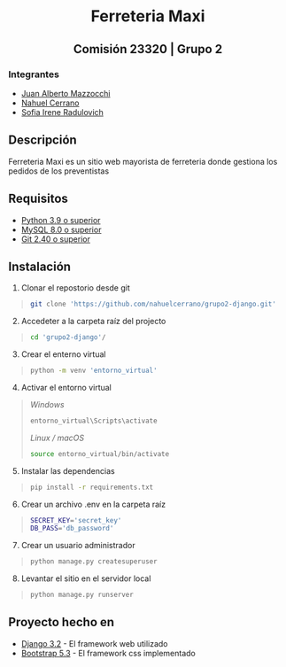 # <p align="center">Ferreteria Maxi</p>

## <p align="center">Comisión 23320 | Grupo 2</p>

### Integrantes 

- [Juan Alberto Mazzocchi](https://github.com/JuanMazzocchi)
- [Nahuel Cerrano](https://github.com/nahuelcerrano)
- [Sofia Irene Radulovich](https://github.com/sofiaradulovich)

## Descripción

Ferreteria Maxi es un sitio web mayorista de ferreteria donde gestiona los pedidos de los preventistas

## Requisitos

- [Python 3.9 o superior](https://www.python.org/downloads/)
- [MySQL 8.0 o superior](https://www.mysql.com/downloads/)
- [Git 2.40 o superior](https://git-scm.com/downloads)

## Instalación

1. Clonar el repostorio desde git
>```bash
>git clone 'https://github.com/nahuelcerrano/grupo2-django.git'
>```

2. Accedeter a la carpeta raíz del projecto

>```bash
>cd 'grupo2-django'/
>```

3. Crear el enterno virtual

>```bash
>python -m venv 'entorno_virtual'
>```

4. Activar el entorno virtual

  >*Windows*
  >
  >```bash
  >entorno_virtual\Scripts\activate
  >```
  >
  >*Linux / macOS*
  >
  >```bash
  >source entorno_virtual/bin/activate
  >```

5. Instalar las dependencias

>```bash
>pip install -r requirements.txt
>```

6. Crear un archivo .env en la carpeta raíz

>```bash
>SECRET_KEY='secret_key'
>DB_PASS='db_password'
>```

7. Crear un usuario administrador

>```bash
>python manage.py createsuperuser
>````

8. Levantar el sitio en el servidor local

>```bash
>python manage.py runserver
>````


## Proyecto hecho en

- [Django 3.2](https://docs.djangoproject.com/en/3.2/releases/3.2/) - El framework web utilizado
- [Bootstrap 5.3](https://getbootstrap.com/docs/5.3/getting-started/introduction/) - El framework css implementado
